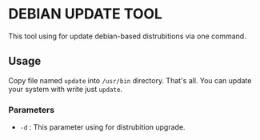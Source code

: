 # DEBIAN UPDATE TOOL

This tool using for update debian-based distrubitions via one command.

## Usage

Copy file named `update` into `/usr/bin` directory. That's all. You can update your system with write just `update`.

### Parameters
- `-d` : This parameter using for distrubition upgrade. 
